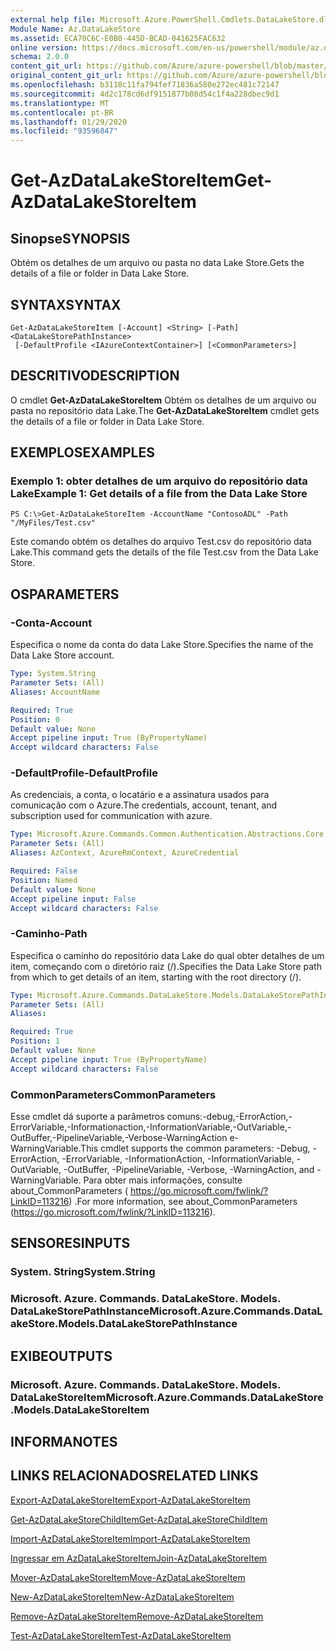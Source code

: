 ```yaml
---
external help file: Microsoft.Azure.PowerShell.Cmdlets.DataLakeStore.dll-Help.xml
Module Name: Az.DataLakeStore
ms.assetid: ECA70C6C-E0B0-445D-BCAD-041625FAC632
online version: https://docs.microsoft.com/en-us/powershell/module/az.datalakestore/get-azdatalakestoreitem
schema: 2.0.0
content_git_url: https://github.com/Azure/azure-powershell/blob/master/src/DataLakeStore/DataLakeStore/help/Get-AzDataLakeStoreItem.md
original_content_git_url: https://github.com/Azure/azure-powershell/blob/master/src/DataLakeStore/DataLakeStore/help/Get-AzDataLakeStoreItem.md
ms.openlocfilehash: b3118c11fa794fef71836a580e272ec481c72147
ms.sourcegitcommit: 4d2c178cd6df9151877b08d54c1f4a228dbec9d1
ms.translationtype: MT
ms.contentlocale: pt-BR
ms.lasthandoff: 01/29/2020
ms.locfileid: "93596847"
---
```

# <span data-ttu-id="d1d57-101">Get-AzDataLakeStoreItem</span><span class="sxs-lookup"><span data-stu-id="d1d57-101">Get-AzDataLakeStoreItem</span></span>

## <span data-ttu-id="d1d57-102">Sinopse</span><span class="sxs-lookup"><span data-stu-id="d1d57-102">SYNOPSIS</span></span>
<span data-ttu-id="d1d57-103">Obtém os detalhes de um arquivo ou pasta no data Lake Store.</span><span class="sxs-lookup"><span data-stu-id="d1d57-103">Gets the details of a file or folder in Data Lake Store.</span></span>

## <span data-ttu-id="d1d57-104">SYNTAX</span><span class="sxs-lookup"><span data-stu-id="d1d57-104">SYNTAX</span></span>

```
Get-AzDataLakeStoreItem [-Account] <String> [-Path] <DataLakeStorePathInstance>
 [-DefaultProfile <IAzureContextContainer>] [<CommonParameters>]
```

## <span data-ttu-id="d1d57-105">DESCRITIVO</span><span class="sxs-lookup"><span data-stu-id="d1d57-105">DESCRIPTION</span></span>
<span data-ttu-id="d1d57-106">O cmdlet **Get-AzDataLakeStoreItem** Obtém os detalhes de um arquivo ou pasta no repositório data Lake.</span><span class="sxs-lookup"><span data-stu-id="d1d57-106">The **Get-AzDataLakeStoreItem** cmdlet gets the details of a file or folder in Data Lake Store.</span></span>

## <span data-ttu-id="d1d57-107">EXEMPLOS</span><span class="sxs-lookup"><span data-stu-id="d1d57-107">EXAMPLES</span></span>

### <span data-ttu-id="d1d57-108">Exemplo 1: obter detalhes de um arquivo do repositório data Lake</span><span class="sxs-lookup"><span data-stu-id="d1d57-108">Example 1: Get details of a file from the Data Lake Store</span></span>
```
PS C:\>Get-AzDataLakeStoreItem -AccountName "ContosoADL" -Path "/MyFiles/Test.csv"
```

<span data-ttu-id="d1d57-109">Este comando obtém os detalhes do arquivo Test.csv do repositório data Lake.</span><span class="sxs-lookup"><span data-stu-id="d1d57-109">This command gets the details of the file Test.csv from the Data Lake Store.</span></span>

## <span data-ttu-id="d1d57-110">OS</span><span class="sxs-lookup"><span data-stu-id="d1d57-110">PARAMETERS</span></span>

### <span data-ttu-id="d1d57-111">-Conta</span><span class="sxs-lookup"><span data-stu-id="d1d57-111">-Account</span></span>
<span data-ttu-id="d1d57-112">Especifica o nome da conta do data Lake Store.</span><span class="sxs-lookup"><span data-stu-id="d1d57-112">Specifies the name of the Data Lake Store account.</span></span>

```yaml
Type: System.String
Parameter Sets: (All)
Aliases: AccountName

Required: True
Position: 0
Default value: None
Accept pipeline input: True (ByPropertyName)
Accept wildcard characters: False
```

### <span data-ttu-id="d1d57-113">-DefaultProfile</span><span class="sxs-lookup"><span data-stu-id="d1d57-113">-DefaultProfile</span></span>
<span data-ttu-id="d1d57-114">As credenciais, a conta, o locatário e a assinatura usados para comunicação com o Azure.</span><span class="sxs-lookup"><span data-stu-id="d1d57-114">The credentials, account, tenant, and subscription used for communication with azure.</span></span>

```yaml
Type: Microsoft.Azure.Commands.Common.Authentication.Abstractions.Core.IAzureContextContainer
Parameter Sets: (All)
Aliases: AzContext, AzureRmContext, AzureCredential

Required: False
Position: Named
Default value: None
Accept pipeline input: False
Accept wildcard characters: False
```

### <span data-ttu-id="d1d57-115">-Caminho</span><span class="sxs-lookup"><span data-stu-id="d1d57-115">-Path</span></span>
<span data-ttu-id="d1d57-116">Especifica o caminho do repositório data Lake do qual obter detalhes de um item, começando com o diretório raiz (/).</span><span class="sxs-lookup"><span data-stu-id="d1d57-116">Specifies the Data Lake Store path from which to get details of an item, starting with the root directory (/).</span></span>

```yaml
Type: Microsoft.Azure.Commands.DataLakeStore.Models.DataLakeStorePathInstance
Parameter Sets: (All)
Aliases:

Required: True
Position: 1
Default value: None
Accept pipeline input: True (ByPropertyName)
Accept wildcard characters: False
```

### <span data-ttu-id="d1d57-117">CommonParameters</span><span class="sxs-lookup"><span data-stu-id="d1d57-117">CommonParameters</span></span>
<span data-ttu-id="d1d57-118">Esse cmdlet dá suporte a parâmetros comuns:-debug,-ErrorAction,-ErrorVariable,-Informationaction,-InformationVariable,-OutVariable,-OutBuffer,-PipelineVariable,-Verbose-WarningAction e-WarningVariable.</span><span class="sxs-lookup"><span data-stu-id="d1d57-118">This cmdlet supports the common parameters: -Debug, -ErrorAction, -ErrorVariable, -InformationAction, -InformationVariable, -OutVariable, -OutBuffer, -PipelineVariable, -Verbose, -WarningAction, and -WarningVariable.</span></span> <span data-ttu-id="d1d57-119">Para obter mais informações, consulte about_CommonParameters ( https://go.microsoft.com/fwlink/?LinkID=113216) .</span><span class="sxs-lookup"><span data-stu-id="d1d57-119">For more information, see about_CommonParameters (https://go.microsoft.com/fwlink/?LinkID=113216).</span></span>

## <span data-ttu-id="d1d57-120">SENSORES</span><span class="sxs-lookup"><span data-stu-id="d1d57-120">INPUTS</span></span>

### <span data-ttu-id="d1d57-121">System. String</span><span class="sxs-lookup"><span data-stu-id="d1d57-121">System.String</span></span>

### <span data-ttu-id="d1d57-122">Microsoft. Azure. Commands. DataLakeStore. Models. DataLakeStorePathInstance</span><span class="sxs-lookup"><span data-stu-id="d1d57-122">Microsoft.Azure.Commands.DataLakeStore.Models.DataLakeStorePathInstance</span></span>

## <span data-ttu-id="d1d57-123">EXIBE</span><span class="sxs-lookup"><span data-stu-id="d1d57-123">OUTPUTS</span></span>

### <span data-ttu-id="d1d57-124">Microsoft. Azure. Commands. DataLakeStore. Models. DataLakeStoreItem</span><span class="sxs-lookup"><span data-stu-id="d1d57-124">Microsoft.Azure.Commands.DataLakeStore.Models.DataLakeStoreItem</span></span>

## <span data-ttu-id="d1d57-125">INFORMA</span><span class="sxs-lookup"><span data-stu-id="d1d57-125">NOTES</span></span>

## <span data-ttu-id="d1d57-126">LINKS RELACIONADOS</span><span class="sxs-lookup"><span data-stu-id="d1d57-126">RELATED LINKS</span></span>

[<span data-ttu-id="d1d57-127">Export-AzDataLakeStoreItem</span><span class="sxs-lookup"><span data-stu-id="d1d57-127">Export-AzDataLakeStoreItem</span></span>](./Export-AzDataLakeStoreItem.md)

[<span data-ttu-id="d1d57-128">Get-AzDataLakeStoreChildItem</span><span class="sxs-lookup"><span data-stu-id="d1d57-128">Get-AzDataLakeStoreChildItem</span></span>](./Get-AzDataLakeStoreChildItem.md)

[<span data-ttu-id="d1d57-129">Import-AzDataLakeStoreItem</span><span class="sxs-lookup"><span data-stu-id="d1d57-129">Import-AzDataLakeStoreItem</span></span>](./Import-AzDataLakeStoreItem.md)

[<span data-ttu-id="d1d57-130">Ingressar em AzDataLakeStoreItem</span><span class="sxs-lookup"><span data-stu-id="d1d57-130">Join-AzDataLakeStoreItem</span></span>](./Join-AzDataLakeStoreItem.md)

[<span data-ttu-id="d1d57-131">Mover-AzDataLakeStoreItem</span><span class="sxs-lookup"><span data-stu-id="d1d57-131">Move-AzDataLakeStoreItem</span></span>](./Move-AzDataLakeStoreItem.md)

[<span data-ttu-id="d1d57-132">New-AzDataLakeStoreItem</span><span class="sxs-lookup"><span data-stu-id="d1d57-132">New-AzDataLakeStoreItem</span></span>](./New-AzDataLakeStoreItem.md)

[<span data-ttu-id="d1d57-133">Remove-AzDataLakeStoreItem</span><span class="sxs-lookup"><span data-stu-id="d1d57-133">Remove-AzDataLakeStoreItem</span></span>](./Remove-AzDataLakeStoreItem.md)

[<span data-ttu-id="d1d57-134">Test-AzDataLakeStoreItem</span><span class="sxs-lookup"><span data-stu-id="d1d57-134">Test-AzDataLakeStoreItem</span></span>](./Test-AzDataLakeStoreItem.md)


